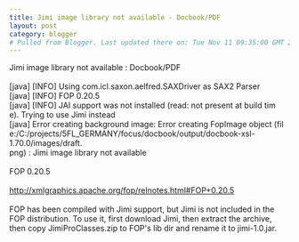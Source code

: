 ```yaml
---
title: Jimi image library not available - Docbook/PDF
layout: post
category: blogger
# Pulled from Blogger. Last updated there on: Tue Nov 11 09:35:00 GMT 2008
---
```

Jimi image library not available : Docbook/PDF<br /><br />     [java] [INFO] Using com.icl.saxon.aelfred.SAXDriver as SAX2 Parser<br />     [java] [INFO] FOP 0.20.5<br />     [java] [INFO] JAI support was not installed (read: not present at build tim<br />e). Trying to use Jimi instead<br />     [java] Error creating background image: Error creating FopImage object (fil<br />e:/C:/projects/5FL_GERMANY/focus/docbook/output/docbook-xsl-1.70.0/images/draft.<br />png) : Jimi image library not available<br /><br />FOP 0.20.5<br /><br />http://xmlgraphics.apache.org/fop/relnotes.html#FOP+0.20.5<br /><br />FOP has been compiled with Jimi support, but Jimi is not included in the FOP distribution. To use it, first download Jimi, then extract the archive, then copy JimiProClasses.zip to FOP's lib dir and rename it to jimi-1.0.jar. 
